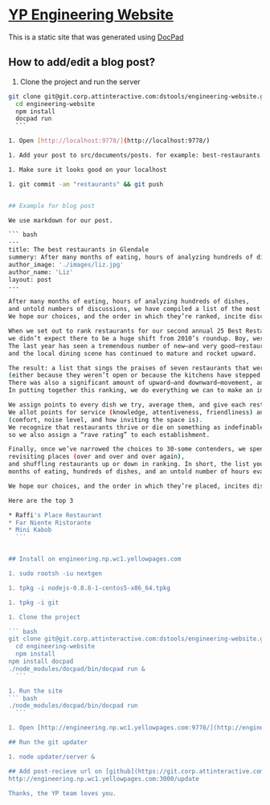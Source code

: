 # [YP Engineering Website](http://oren.github.com/)
This is a static site that was generated using [DocPad](https://github.com/bevry/docpad)


## How to add/edit a blog post?

1. Clone the project and run the server

  ``` bash
  git clone git@git.corp.attinteractive.com:dstools/engineering-website.git
	cd engineering-website
	npm install
	docpad run
	```

1. Open [http://localhost:9778/](http://localhost:9778/)

1. Add your post to src/documents/posts. for example: best-restaurants.html.md

1. Make sure it looks good on your localhost

1. git commit -am "restaurants" && git push


## Example for blog post

We use markdown for our post.

  ``` bash
  ---
  title: The best restaurants in Glendale
  summery: After many months of eating, hours of analyzing hundreds of dishes, and untold numbers of discussions, we have compiled a list of the most compelling places to dine in Glendale. We hope our choices, and the order in which they’re ranked... 
  author_image: './images/liz.jpg'
  author_name: 'Liz'
  layout: post
  ---

  After many months of eating, hours of analyzing hundreds of dishes, 
  and untold numbers of discussions, we have compiled a list of the most compelling places to dine in Denver—and beyond. 
  We hope our choices, and the order in which they’re ranked, incite discussion—not to mention many nights out on the town.

  When we set out to rank restaurants for our second annual 25 Best Restaurants list, 
  we didn’t expect there to be a huge shift from 2010’s roundup. Boy, were we wrong. 
  The last year has seen a tremendous number of new—and very good—restaurants open, 
  and the local dining scene has continued to mature and rocket upward. 

  The result: a list that sings the praises of seven restaurants that weren’t included last year 
  (either because they weren’t open or because the kitchens have stepped up their games). 
  There was also a significant amount of upward—and downward—movement, and inevitably, a few places fell off the list entirely. 
  In putting together this ranking, we do everything we can to make an inherently subjective process—choosing a good restaurant—more objective. 

  We assign points to every dish we try, average them, and give each restaurant an overall food score. 
  We allot points for service (knowledge, attentiveness, friendliness) and ambience 
  (comfort, noise level, and how inviting the space is). 
  We recognize that restaurants thrive or die on something as indefinable as “vibe,”
  so we also assign a “rave rating” to each establishment.  
  
  Finally, once we’ve narrowed the choices to 30-some contenders, we spend hours analyzing the picks, discussing dining trends, 
  revisiting places (over and over and over again), 
  and shuffling restaurants up or down in ranking. In short, the list you hold in your hands is the culmination of many 
  months of eating, hundreds of dishes, and an untold number of hours evaluating, scoring, and debating. 
  
  We hope our choices, and the order in which they’re placed, incites discussion—not to mention many dinners out.
  
  Here are the top 3
 
  * Raffi's Place Restaurant
  * Far Niente Ristorante
  * Mini Kabob
	```


## Install on engineering.np.wc1.yellowpages.com

1. sudo rootsh -iu nextgen

1. tpkg -i nodejs-0.8.8-1-centos5-x86_64.tpkg 

1. tpkg -i git

1. Clone the project

  ``` bash
  git clone git@git.corp.attinteractive.com:dstools/engineering-website.git
	cd engineering-website
	npm install
  npm install docpad
  ./node_modules/docpad/bin/docpad run &
	```

1. Run the site
  ``` bash
  ./node_modules/docpad/bin/docpad run
	```

1. Open [http://engineering.np.wc1.yellowpages.com:9778/](http://engineering.np.wc1.yellowpages.com:9778/)

## Run the git updater

1. node updater/server &

## Add post-recieve url on [github](https://git.corp.attinteractive.com/dstools/engineering-website/edit)
  http://engineering.np.wc1.yellowpages.com:3000/update

Thanks, the YP team loves you.
